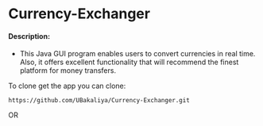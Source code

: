 # Currency-Exchanger

#### Description:

- This Java GUI program enables users to convert currencies in real time. Also, it offers excellent functionality that will recommend the finest platform for money transfers.

To clone get the app you can clone:
```
https://github.com/UBakaliya/Currency-Exchanger.git
```

OR


